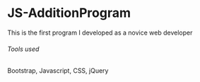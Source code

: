 # JS-AdditionProgram
This is the first program I developed as a novice web developer 
###### Tools used
Bootstrap, Javascript, CSS, jQuery 
